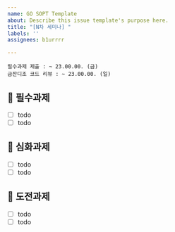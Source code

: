 ```yaml
---
name: GO SOPT Template
about: Describe this issue template's purpose here.
title: "[N차 세미나] "
labels: ''
assignees: b1urrrr

---
```


```
필수과제 제출 : ~ 23.00.00. (금)
금잔디조 코드 리뷰 : ~ 23.00.00. (일)
```
## 📍 필수과제
- [ ] todo
- [ ] todo

## 📍 심화과제
- [ ] todo
- [ ] todo

## 📍 도전과제
- [ ] todo
- [ ] todo
